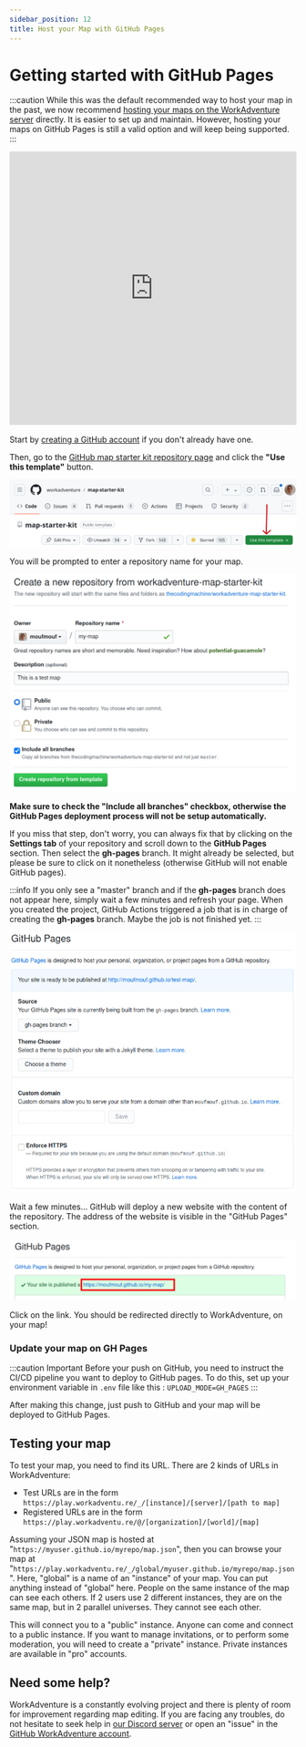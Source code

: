 ```yaml
---
sidebar_position: 12
title: Host your Map with GitHub Pages
---
```


# Getting started with GitHub Pages

:::caution
While this was the default recommended way to host your map in the past, we now recommend [hosting your maps on the WorkAdventure server](./wa-hosted) directly.
It is easier to set up and maintain. However, hosting your maps on GitHub Pages is still a valid option and will keep being supported.
:::

<iframe width="100%" height="480" src="https://www.youtube.com/embed/lu1IZgBJJD4" title="Building your map - Create your map" frameborder="0" allow="accelerometer; autoplay; clipboard-write; encrypted-media; gyroscope; picture-in-picture; web-share; fullscreen" allowfullscreen></iframe>

Start by [creating a GitHub account](https://github.com/join) if you don't already have one.

Then, go to the [GitHub map starter kit repository page](https://github.com/workadventure/map-starter-kit) and click the **"Use this template"** button.

![The "Use this template" button](../../images/use_this_template.png)

You will be prompted to enter a repository name for your map.

![The "create a new repository" page](../../images/create_repo.png)

**Make sure to check the "Include all branches" checkbox, otherwise the GitHub Pages deployment process will not be setup automatically.**

If you miss that step, don't worry, you can always fix that by clicking on the **Settings tab** of your repository and scroll down to the **GitHub Pages** section. Then select the **gh-pages** branch. It might already be selected, but please be sure to click on it nonetheless (otherwise GitHub will not enable GitHub pages).

:::info
If you only see a "master" branch and if the **gh-pages** branch does not appear here, simply wait a few minutes and refresh your page. When you created the project, GitHub Actions triggered a job that is in charge of creating the **gh-pages** branch. Maybe the job is not finished yet.
:::

![The GitHub pages configuration section](../../images/github_pages.png)

Wait a few minutes... GitHub will deploy a new website with the content of the repository. The address of the website is visible in the "GitHub Pages" section.

![Your website is ready!](../../images/website_address.png)

Click on the link. You should be redirected directly to WorkAdventure, on your map!

### Update your map on GH Pages

:::caution Important
Before your push on GitHub, you need to instruct the CI/CD pipeline you want to deploy to GitHub pages. To do this, 
set up your environment variable in `.env` file like this : `UPLOAD_MODE=GH_PAGES`
:::

After making this change, just push to GitHub and your map will be deployed to GitHub Pages.

## Testing your map

To test your map, you need to find its URL. There are 2 kinds of URLs in WorkAdventure:

- Test URLs are in the form `https://play.workadventu.re/_/[instance]/[server]/[path to map]`
- Registered URLs are in the form `https://play.workadventu.re/@/[organization]/[world]/[map]`

Assuming your JSON map is hosted at "`https://myuser.github.io/myrepo/map.json`", then you can browse your map at "`https://play.workadventu.re/_/global/myuser.github.io/myrepo/map.json`". Here, "global" is a name of an "instance" of your map. You can put anything instead of "global" here. People on the same instance of the map can see each others. If 2 users use 2 different instances, they are on the same map, but in 2 parallel universes. They cannot see each other.

This will connect you to a "public" instance. Anyone can come and connect to a public instance. If you want to manage invitations, or to perform some moderation, you will need to create a "private" instance. Private instances are available in "pro" accounts.

## Need some help?

WorkAdventure is a constantly evolving project and there is plenty of room for improvement regarding map editing.
If you are facing any troubles, do not hesitate to seek help in [our Discord server](https://discord.gg/G6Xh9ZM9aR) or open an "issue" in the [GitHub WorkAdventure account](https://github.com/thecodingmachine/workadventure/issues).
